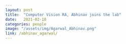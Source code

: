 ```yaml
---
layout: post
title:  "Computer Vision RA, Abhinav joins the lab"
date:   2021-02-10
categories: people
image: "/assets/img/Agarwal_Abhinav.png"
link: /abhinav_agarwal/
---
```

